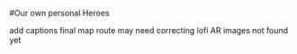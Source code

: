 #Our own personal Heroes

add captions
final map route may need correcting
lofi AR images not found yet
